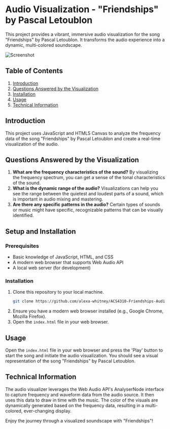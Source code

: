 # Audio Visualization - "Friendships" by Pascal Letoublon

This project provides a vibrant, immersive audio visualization for the song "Friendships" by Pascal Letoublon. It transforms the audio experience into a dynamic, multi-colored soundscape.

![Screenshot](https://i.imgur.com/QHCKVRW.png)

## Table of Contents

1. [Introduction](#introduction)
2. [Questions Answered by the Visualization](#questions-answered-by-the-visualization)
3. [Installation](#installation)
3. [Usage](#usage)
4. [Technical Information](#technical-information)


## Introduction

This project uses JavaScript and HTML5 Canvas to analyze the frequency data of the song "Friendships" by Pascal Letoublon and create a real-time visualization of the audio.

## Questions Answered by the Visualization

1. **What are the frequency characteristics of the sound?** By visualizing the frequency spectrum, you can get a sense of the tonal characteristics of the sound.
2. **What is the dynamic range of the audio?** Visualizations can help you see the range between the quietest and loudest parts of a sound, which is important in audio mixing and mastering.
3. **Are there any specific patterns in the audio?** Certain types of sounds or music might have specific, recognizable patterns that can be visually identified.


## Setup and Installation

### Prerequisites

- Basic knowledge of JavaScript, HTML, and CSS
- A modern web browser that supports Web Audio API
- A local web server (for development)

### Installation

1. Clone this repository to your local machine.
    ```bash
    git clone https://github.com/alexa-whitney/ACS4310-Friendships-Audio-Viz.git
    ```
2. Ensure you have a modern web browser installed (e.g., Google Chrome, Mozilla Firefox).
3. Open the `index.html` file in your web browser.

## Usage

Open the `index.html` file in your web browser and press the 'Play' button to start the song and initiate the audio visualization. You should see a visual representation of the song "Friendships" by Pascal Letoublon. 

## Technical Information

The audio visualizer leverages the Web Audio API's AnalyserNode interface to capture frequency and waveform data from the audio source. It then uses this data to draw in time with the music. The color of the visuals are dynamically generated based on the frequency data, resulting in a multi-colored, ever-changing display.

Enjoy the journey through a visualized soundscape with "Friendships"!

